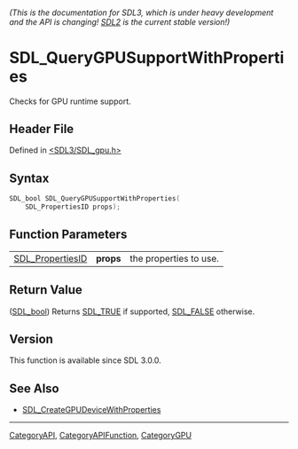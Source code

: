 ###### (This is the documentation for SDL3, which is under heavy development and the API is changing! [SDL2](https://wiki.libsdl.org/SDL2/) is the current stable version!)
# SDL_QueryGPUSupportWithProperties

Checks for GPU runtime support.

## Header File

Defined in [<SDL3/SDL_gpu.h>](https://github.com/libsdl-org/SDL/blob/main/include/SDL3/SDL_gpu.h)

## Syntax

```c
SDL_bool SDL_QueryGPUSupportWithProperties(
    SDL_PropertiesID props);
```

## Function Parameters

|                                      |           |                        |
| ------------------------------------ | --------- | ---------------------- |
| [SDL_PropertiesID](SDL_PropertiesID) | **props** | the properties to use. |

## Return Value

([SDL_bool](SDL_bool)) Returns [SDL_TRUE](SDL_TRUE) if supported,
[SDL_FALSE](SDL_FALSE) otherwise.

## Version

This function is available since SDL 3.0.0.

## See Also

- [SDL_CreateGPUDeviceWithProperties](SDL_CreateGPUDeviceWithProperties)

----
[CategoryAPI](CategoryAPI), [CategoryAPIFunction](CategoryAPIFunction), [CategoryGPU](CategoryGPU)

